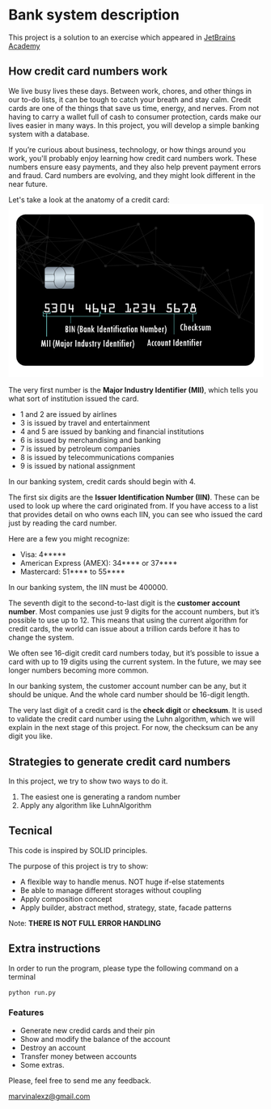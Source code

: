 # Bank system description

This project is a solution to an exercise which appeared in [JetBrains Academy](https://www.jetbrains.com/academy/)

## How credit card numbers work

We live busy lives these days. Between work, chores, and other things in our to-do lists, it can be tough to catch your breath and stay calm. Credit cards are one of the things that save us time, energy, and nerves. From not having to carry a wallet full of cash to consumer protection, cards make our lives easier in many ways. In this project, you will develop a simple banking system with a database.

If you’re curious about business, technology, or how things around you work, you'll probably enjoy learning how credit card numbers work. These numbers ensure easy payments, and they also help prevent payment errors and fraud. Card numbers are evolving, and they might look different in the near future.

Let's take a look at the anatomy of a credit card:
![Credit card structure](card.png)

The very first number is the **Major Industry Identifier (MII)**, which tells you what sort of institution issued the card.

- 1 and 2 are issued by airlines
- 3 is issued by travel and entertainment
- 4 and 5 are issued by banking and financial institutions
- 6 is issued by merchandising and banking
- 7 is issued by petroleum companies
- 8 is issued by telecommunications companies
- 9 is issued by national assignment

In our banking system, credit cards should begin with 4.

The first six digits are the **Issuer Identification Number (IIN)**. These can be used to look up where the card originated from. If you have access to a list that provides detail on who owns each IIN, you can see who issued the card just by reading the card number.

Here are a few you might recognize:

- Visa: 4*****
- American Express (AMEX): 34**** or 37****
- Mastercard: 51**** to 55****

In our banking system, the IIN must be 400000.

The seventh digit to the second-to-last digit is the **customer account number**. Most companies use just 9 digits for the account numbers, but it’s possible to use up to 12. This means that using the current algorithm for credit cards, the world can issue about a trillion cards before it has to change the system.

We often see 16-digit credit card numbers today, but it’s possible to issue a card with up to 19 digits using the current system. In the future, we may see longer numbers becoming more common.

In our banking system, the customer account number can be any, but it should be unique. And the whole card number should be 16-digit length.

The very last digit of a credit card is the **check digit** or **checksum**. It is used to validate the credit card number using the Luhn algorithm, which we will explain in the next stage of this project. For now, the checksum can be any digit you like.

## Strategies to generate credit card numbers

In this project, we try to show two ways to do it.

1. The easiest one is generating a random number
2. Apply any algorithm like LuhnAlgorithm

## Tecnical

This code is inspired by SOLID principles.

The purpose of this project is try to show:

- A flexible way to handle menus. NOT huge if-else statements
- Be able to manage different storages without coupling
- Apply composition concept
- Apply builder, abstract method, strategy, state, facade patterns

Note: **THERE IS NOT FULL ERROR HANDLING**

## Extra instructions

In order to run the program, please type the following command on a terminal

```console
python run.py
```



### Features

- Generate new credid cards and their pin
- Show and modify the balance of the account
- Destroy an account
- Transfer money between accounts
- Some extras.


Please, feel free to send me any feedback.

marvinalexz@gmail.com
